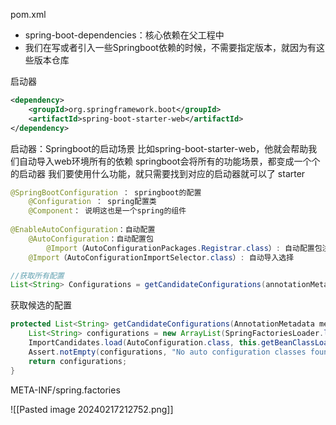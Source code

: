pom.xml
- spring-boot-dependencies：核心依赖在父工程中
- 我们在写或者引入一些Springboot依赖的时候，不需要指定版本，就因为有这些版本仓库

启动器
```xml
<dependency>
	<groupId>org.springframework.boot</groupId>
	<artifactId>spring-boot-starter-web</artifactId>
</dependency>
```
启动器：Springboot的启动场景
比如spring-boot-starter-web，他就会帮助我们自动导入web环境所有的依赖
springboot会将所有的功能场景，都变成一个个的启动器
我们要使用什么功能，就只需要找到对应的启动器就可以了 starter

```java
@SpringBootConfiguration ： springboot的配置
	@Configuration ： spring配置类
	@Component： 说明这也是一个spring的组件
	
@EnableAutoConfiguration：自动配置
	@AutoConfiguration：自动配置包
		@Import（AutoConfigurationPackages.Registrar.class）: 自动配置包注册
	@Import（AutoConfigurationImportSelector.class）: 自动导入选择

//获取所有配置
List<String> Configurations = getCandidateConfigurations(annotationMetadata,attributes);
```

获取候选的配置
```java
protected List<String> getCandidateConfigurations(AnnotationMetadata metadata, AnnotationAttributes attributes) {  
    List<String> configurations = new ArrayList(SpringFactoriesLoader.loadFactoryNames(this.getSpringFactoriesLoaderFactoryClass(), this.getBeanClassLoader()));  
    ImportCandidates.load(AutoConfiguration.class, this.getBeanClassLoader()).forEach(configurations::add);  
    Assert.notEmpty(configurations, "No auto configuration classes found in META-INF/spring.factories nor in META-INF/spring/org.springframework.boot.autoconfigure.AutoConfiguration.imports. If you are using a custom packaging, make sure that file is correct.");  
    return configurations;  
}
```
META-INF/spring.factories

![[Pasted image 20240217212752.png]]